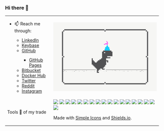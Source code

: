 ### Hi there 👋

<!--
**carmelo0x99/carmelo0x99** is a ✨ _special_ ✨ repository because its `README.md` (this file) appears on your GitHub profile.

Here are some ideas to get you started:

- 🔭 I’m currently working on ...
- 🌱 I’m currently learning ...
- 👯 I’m looking to collaborate on ...
- 🤔 I’m looking for help with ...
- 💬 Ask me about ...
- 📫 How to reach me: ...
- 😄 Pronouns: ...
- ⚡ Fun fact: ...

- 📫 Reach me through:
  - [LinkedIn](https://www.linkedin.com/in/carmelo/)
  - [Keybase](https://keybase.io/carmelo)
  - [GitHub](https://github.com/carmelo0x99)
    - [GitHub Pages](https://carmelo0x99.github.io/)
  - [Bitbucket](https://bitbucket.org/carmelo0x99/)
  - [Docker Hub](https://hub.docker.com/u/carmelo0x99)
  - [Twitter](https://twitter.com/carmelo0x99)
  - [Reddit](https://www.reddit.com/user/carmelo0x99)
  - [Instagram](https://www.instagram.com/carmelo0x99/)
-->

<table border="0">
  <tr>
    <td width="30%">
     <ul>
      <li>📫 Reach me through:</li>
       <ul>
        <li><a href="https://www.linkedin.com/in/carmelo/">LinkedIn</a></li>
        <li><a href="https://keybase.io/carmelo">Keybase</a></li>
        <li><a href="https://github.com/carmelo0x99">GitHub</a></li>
         <ul><li><a href="https://carmelo0x99.github.io/">GitHub Pages</a></li></ul>
        <li><a href="https://bitbucket.org/carmelo0x99/">Bitbucket</a></li>
        <li><a href="https://hub.docker.com/u/carmelo0x99">Docker Hub</a></li>
        <li><a href="https://twitter.com/carmelo0x99">Twitter</a></li>
        <li><a href="https://www.reddit.com/user/carmelo0x99">Reddit</a></li>
        <li><a href="https://www.instagram.com/carmelo0x99/">Instagram</a></li>
       </ul>
     </ul>
    </td>
    <td><img src="Social_dino_with_hat.gif"></td>
  </tr>
  </tr>
    <td width="30%">Tools 🔧 of my trade</td>
    <td>
       <img src="https://img.shields.io/badge/-Linux-FCC624.svg?style=flat&logo=Linux&logoColor=white">
       <img src="https://img.shields.io/badge/-Unix-brightgreen.svg?style=flat&logo=Unix&logoColor=white">
       <img src="https://img.shields.io/badge/-Solaris-brightgreen.svg?style=flat&logo=Oracle&logoColor=white">
       <img src="https://img.shields.io/badge/-KVM-green.svg?style=flat&logo=KVM&logoColor=white">
       <img src="https://img.shields.io/badge/-Docker-2496ED.svg?style=flat&logo=Docker&logoColor=white">
       <img src="https://img.shields.io/badge/-K3s-0075A8.svg?style=flat&logo=Rancher&logoColor=white">
       <img src="https://img.shields.io/badge/-Kubernetes-326CE5.svg?style=flat&logo=Kubernetes&logoColor=white">
       <img src="https://img.shields.io/badge/-VMware-607078.svg?style=flat&logo=VMware&logoColor=white">
       <img src="https://img.shields.io/badge/-Cisco-1BA0D7.svg?style=flat&logo=Cisco&logoColor=white">
       <img src="https://img.shields.io/badge/-Python-3776AB.svg?style=flat&logo=Python&logoColor=white">
       <img src="https://img.shields.io/badge/-Go-00ADD8.svg?style=flat&logo=Go&logoColor=white">
       <img src="https://img.shields.io/badge/-Haskell-5D4F85.svg?style=flat&logo=Haskell&logoColor=white">
       <img src="https://img.shields.io/badge/-HTML5-E34F26.svg?style=flat&logo=HTML5&logoColor=white">
       <img src="https://img.shields.io/badge/-Git-F05032.svg?style=flat&logo=Git&logoColor=white">
       <img src="https://img.shields.io/badge/-Gogs-yellow.svg?style=flat&logo=Gogs&logoColor=white">
       <img src="https://img.shields.io/badge/-Drone-212121.svg?style=flat&logo=Drone&logoColor=white">
       <img src="https://img.shields.io/badge/-RaspberryPi-C51A4A.svg?style=flat&logo=raspberry&logoColor=white">
       <img src="https://img.shields.io/badge/-Arduino-00979D.svg?style=flat&logo=arduino&logoColor=white">
       </br>
       <p>Made with <a href="https://simpleicons.org/">Simple Icons</a> and <a href="https://shields.io">Shields.io</a>.</p>
    </td>
  <tr>
</table>


